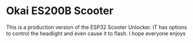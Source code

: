 # Okai ES200B Scooter
This is a production version of the ESP32 Scooter Unlocker. IT has options to control the headlight and even 
cause it to flash. I hope everyone enjoys
